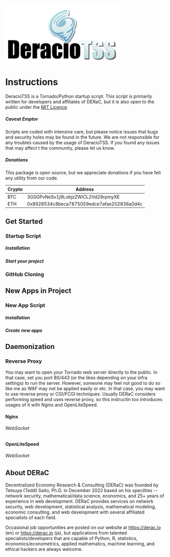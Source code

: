 ![DeracioTSS](/misc/deractss_logo.png)

# Instructions
DeracioTSS is a Tornado/Python startup script. This script is primarily written for developers and affiliates of DERaC, but it is also open to the public under the [MIT Licence](/LICENSE).

##### Caveat Emptor

Scripts are coded with intensive care, but please notice issues that bugs and security holes may be found in the future. We are not responsible for any troubles caused by the usage of DeracioTSS. If you found any issues that may affect t the community, please let us know.

##### Donations

This package is open source, but we appreciate donations if you have felt any utility from our code.

| Crypto | Address |
|---|---|
| BTC | 3GSGPvNeSv1j9LobjzZWiCL2Vd29rpmyXE |
| ETH | 0x8928534c8beca7875059edce7afae202836a0d4c |

## Get Started

### Startup Script

##### Installation

##### Start your project

### GitHub Cloning

## New Apps in Project

### New App Script

##### Installation

##### Create new apps

## Daemonization

### Reverse Proxy

You may want to open your Tornado web server directly to the public. In that case, set you port 80/443 (or the likes depending on your infra settings) to run the server. However, someone may feel not good to do so like me as WAF may not be applied easily or etc. In that case, you may want to use reverse proxy or CGI/FCGI techniques. Usually DERaC considers performing speed and uses reverse proxy, so this instructin too introduces usages of it with Nginx and OpenLiteSpeed.

#### Nginx

###### WebSocket

#### OpenLiteSpeed

###### WebSocket

## About DERaC

Decentralized Economy Research & Consulting (DERaC) was founded by Tetsuya (Tedd) Saito, Ph.D. in December 2022 based on his specilties -- network security, mathematical/data science, economics, and 25+ years of experience in web development. DERaC provides services on network security, web development, statistical analysis, mathematical modeling, economic consulting, and web development with several affiliated specialists of each field.

Occasional job opportunities are posted on our website at https://derac.io (en) or https://derac.jp (ja), but applications from talented specialists/developers that are capable of Python, R, statistics, economics/econometrics, applied mathematics, machine learning, and ethical hackers are always welcome.
